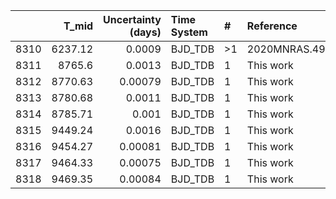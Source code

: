 |      |   T_mid |   Uncertainty (days) | Time System   | #   | Reference           |
|-----:|--------:|---------------------:|:--------------|:----|:--------------------|
| 8310 | 6237.12 |              0.0009  | BJD_TDB       | >1  | 2020MNRAS.499..428S |
| 8311 | 8765.6  |              0.0013  | BJD_TDB       | 1   | This work           |
| 8312 | 8770.63 |              0.00079 | BJD_TDB       | 1   | This work           |
| 8313 | 8780.68 |              0.0011  | BJD_TDB       | 1   | This work           |
| 8314 | 8785.71 |              0.001   | BJD_TDB       | 1   | This work           |
| 8315 | 9449.24 |              0.0016  | BJD_TDB       | 1   | This work           |
| 8316 | 9454.27 |              0.00081 | BJD_TDB       | 1   | This work           |
| 8317 | 9464.33 |              0.00075 | BJD_TDB       | 1   | This work           |
| 8318 | 9469.35 |              0.00084 | BJD_TDB       | 1   | This work           |